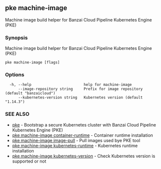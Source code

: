 ## pke machine-image

Machine image build helper for Banzai Cloud Pipeline Kubernetes Engine (PKE)

### Synopsis

Machine image build helper for Banzai Cloud Pipeline Kubernetes Engine (PKE)

```
pke machine-image [flags]
```

### Options

```
  -h, --help                        help for machine-image
      --image-repository string     Prefix for image repository (default "banzaicloud")
      --kubernetes-version string   Kubernetes version (default "1.14.3")
```

### SEE ALSO

* [pke](pke.md)	 - Bootstrap a secure Kubernetes cluster with Banzai Cloud Pipeline Kubernetes Engine (PKE)
* [pke machine-image container-runtime](pke_machine-image_container-runtime.md)	 - Container runtime installation
* [pke machine-image image-pull](pke_machine-image_image-pull.md)	 - Pull images used bye PKE tool
* [pke machine-image kubernetes-runtime](pke_machine-image_kubernetes-runtime.md)	 - Kubernetes runtime installation
* [pke machine-image kubernetes-version](pke_machine-image_kubernetes-version.md)	 - Check Kubernetes version is supported or not

